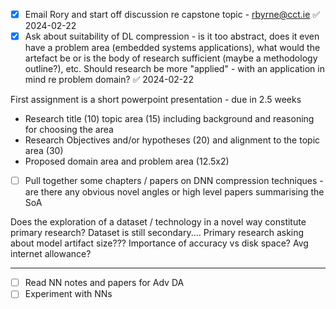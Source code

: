 - [x] Email Rory and start off discussion re capstone topic - rbyrne@cct.ie ✅ 2024-02-22
- [x] Ask about suitability of DL compression - is it too abstract, does it even have a problem area (embedded systems applications), what would the artefact be or is the body of research sufficient (maybe a methodology outline?), etc. Should research be more "applied" - with an application in mind re problem domain? ✅ 2024-02-22

First assignment is a short powerpoint presentation - due in 2.5 weeks
- Research title (10) topic area (15) including background and reasoning for choosing the area
- Research Objectives and/or hypotheses (20) and alignment to the topic area (30)
- Proposed domain area and problem area (12.5x2)

- [ ] Pull together some chapters / papers on DNN compression techniques - are there any obvious novel angles or high level papers summarising the SoA

Does the exploration of a dataset / technology in a novel way constitute primary research? Dataset is still secondary....
Primary research asking about model artifact size??? Importance of accuracy vs disk space? Avg internet allowance?


---

- [ ] Read NN notes and papers for Adv DA 
- [ ] Experiment with NNs